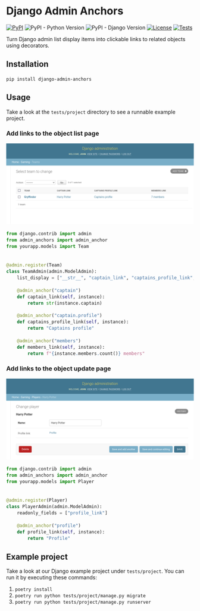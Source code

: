 # Django Admin Anchors

[![PyPI][pypi-image]][pypi-url]
![PyPI - Python Version][python-image]
![PyPI - Django Version][django-image]
[![License][license-image]][license-url]
[![Tests][tests-image]][tests-url]

[pypi-image]: https://img.shields.io/pypi/v/django-admin-anchors
[pypi-url]: https://pypi.org/project/django-admin-anchors/
[python-image]: https://img.shields.io/pypi/pyversions/django-admin-anchors
[django-image]: https://img.shields.io/pypi/djversions/django-admin-anchors
[license-image]: https://img.shields.io/pypi/l/django-admin-anchors
[license-url]: https://github.com/DoctorJohn/django-admin-anchors/blob/master/LICENSE
[tests-image]: https://github.com/DoctorJohn/django-admin-anchors/workflows/Tests/badge.svg
[tests-url]: https://github.com/DoctorJohn/django-admin-anchors/actions

Turn Django admin list display items into clickable links to related objects using
decorators.

## Installation

`pip install django-admin-anchors`

## Usage

Take a look at the `tests/project` directory to see a runnable example project.

### Add links to the object list page

![Object list page](.github/images/list.png)

```python
from django.contrib import admin
from admin_anchors import admin_anchor
from yourapp.models import Team


@admin.register(Team)
class TeamAdmin(admin.ModelAdmin):
    list_display = ["__str__", "captain_link", "captains_profile_link", "members_link"]

    @admin_anchor("captain")
    def captain_link(self, instance):
        return str(instance.captain)

    @admin_anchor("captain.profile")
    def captains_profile_link(self, instance):
        return "Captains profile"

    @admin_anchor("members")
    def members_link(self, instance):
        return f"{instance.members.count()} members"
```

### Add links to the object update page

![Object change page](.github/images/change.png)

```python
from django.contrib import admin
from admin_anchors import admin_anchor
from yourapp.models import Player


@admin.register(Player)
class PlayerAdmin(admin.ModelAdmin):
    readonly_fields = ["profile_link"]

    @admin_anchor("profile")
    def profile_link(self, instance):
        return "Profile"
```

## Example project

Take a look at our Django example project under `tests/project`.
You can run it by executing these commands:

1. `poetry install`
2. `poetry run python tests/project/manage.py migrate`
3. `poetry run python tests/project/manage.py runserver`
